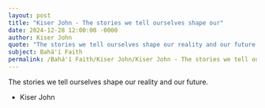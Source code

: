 ```yaml
---
layout: post
title: "Kiser John - The stories we tell ourselves shape our"
date: 2024-12-28 12:00:00 -0000
author: Kiser John
quote: "The stories we tell ourselves shape our reality and our future."
subject: Bahá'í Faith
permalink: /Bahá'í Faith/Kiser John/Kiser John - The stories we tell ourselves shape our
---
```


The stories we tell ourselves shape our reality and our future.

- Kiser John
